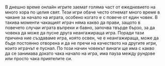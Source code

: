 В днешно време онлайн игрите заемат голяма част от ежедневието на много хора по целия свят. Тези игри обаче често отнемат много време в чакане за начало на играта, особено когато е с повече от един човек. В такива моменти чакащият играч няма какво да прави, защото в повечето случаи играта въпреки и бавно, започва твърде бързо, за да човека да може да пусне друга неангажираща игра.
	Поради тази причина ние създаваме игра, която освен, че е неангажираща, може да бъде постоянно отворена и да не пречи на качеството на другите игри, които играчът е пуснал. По този начин човекът винаги ще има с какво да се занимава докато чака начало на игра, има пауза между рундове  или просто чака приятелите си.
